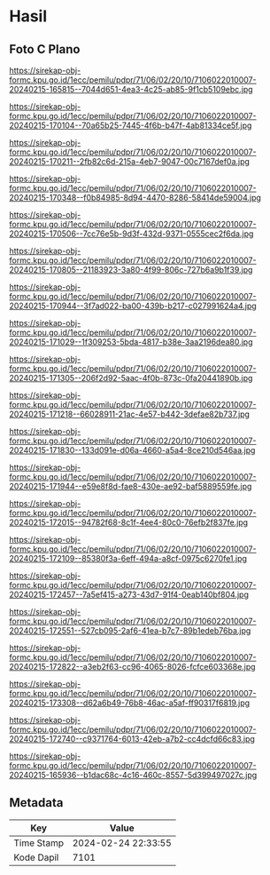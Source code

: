 # Hasil

## Foto C Plano

https://sirekap-obj-formc.kpu.go.id/1ecc/pemilu/pdpr/71/06/02/20/10/7106022010007-20240215-165815--7044d651-4ea3-4c25-ab85-9f1cb5109ebc.jpg

https://sirekap-obj-formc.kpu.go.id/1ecc/pemilu/pdpr/71/06/02/20/10/7106022010007-20240215-170104--70a65b25-7445-4f6b-b47f-4ab81334ce5f.jpg

https://sirekap-obj-formc.kpu.go.id/1ecc/pemilu/pdpr/71/06/02/20/10/7106022010007-20240215-170211--2fb82c6d-215a-4eb7-9047-00c7167def0a.jpg

https://sirekap-obj-formc.kpu.go.id/1ecc/pemilu/pdpr/71/06/02/20/10/7106022010007-20240215-170348--f0b84985-8d94-4470-8286-58414de59004.jpg

https://sirekap-obj-formc.kpu.go.id/1ecc/pemilu/pdpr/71/06/02/20/10/7106022010007-20240215-170506--7cc76e5b-9d3f-432d-9371-0555cec2f6da.jpg

https://sirekap-obj-formc.kpu.go.id/1ecc/pemilu/pdpr/71/06/02/20/10/7106022010007-20240215-170805--21183923-3a80-4f99-806c-727b6a9b1f39.jpg

https://sirekap-obj-formc.kpu.go.id/1ecc/pemilu/pdpr/71/06/02/20/10/7106022010007-20240215-170944--3f7ad022-ba00-439b-b217-c027991624a4.jpg

https://sirekap-obj-formc.kpu.go.id/1ecc/pemilu/pdpr/71/06/02/20/10/7106022010007-20240215-171029--1f309253-5bda-4817-b38e-3aa2196dea80.jpg

https://sirekap-obj-formc.kpu.go.id/1ecc/pemilu/pdpr/71/06/02/20/10/7106022010007-20240215-171305--206f2d92-5aac-4f0b-873c-0fa20441890b.jpg

https://sirekap-obj-formc.kpu.go.id/1ecc/pemilu/pdpr/71/06/02/20/10/7106022010007-20240215-171218--66028911-21ac-4e57-b442-3defae82b737.jpg

https://sirekap-obj-formc.kpu.go.id/1ecc/pemilu/pdpr/71/06/02/20/10/7106022010007-20240215-171830--133d091e-d06a-4660-a5a4-8ce210d546aa.jpg

https://sirekap-obj-formc.kpu.go.id/1ecc/pemilu/pdpr/71/06/02/20/10/7106022010007-20240215-171944--e59e8f8d-fae8-430e-ae92-baf5889559fe.jpg

https://sirekap-obj-formc.kpu.go.id/1ecc/pemilu/pdpr/71/06/02/20/10/7106022010007-20240215-172015--94782f68-8c1f-4ee4-80c0-76efb2f837fe.jpg

https://sirekap-obj-formc.kpu.go.id/1ecc/pemilu/pdpr/71/06/02/20/10/7106022010007-20240215-172109--85380f3a-6eff-494a-a8cf-0975c6270fe1.jpg

https://sirekap-obj-formc.kpu.go.id/1ecc/pemilu/pdpr/71/06/02/20/10/7106022010007-20240215-172457--7a5ef415-a273-43d7-91f4-0eab140bf804.jpg

https://sirekap-obj-formc.kpu.go.id/1ecc/pemilu/pdpr/71/06/02/20/10/7106022010007-20240215-172551--527cb095-2af6-41ea-b7c7-89b1edeb76ba.jpg

https://sirekap-obj-formc.kpu.go.id/1ecc/pemilu/pdpr/71/06/02/20/10/7106022010007-20240215-172822--a3eb2f63-cc96-4065-8026-fcfce603368e.jpg

https://sirekap-obj-formc.kpu.go.id/1ecc/pemilu/pdpr/71/06/02/20/10/7106022010007-20240215-173308--d62a6b49-76b8-46ac-a5af-ff90317f6819.jpg

https://sirekap-obj-formc.kpu.go.id/1ecc/pemilu/pdpr/71/06/02/20/10/7106022010007-20240215-172740--c9371764-6013-42eb-a7b2-cc4dcfd66c83.jpg

https://sirekap-obj-formc.kpu.go.id/1ecc/pemilu/pdpr/71/06/02/20/10/7106022010007-20240215-165936--b1dac68c-4c16-460c-8557-5d399497027c.jpg


## Metadata

| Key        | Value               |
| ---------- | ------------------- |
| Time Stamp | 2024-02-24 22:33:55 |
| Kode Dapil | 7101                |



